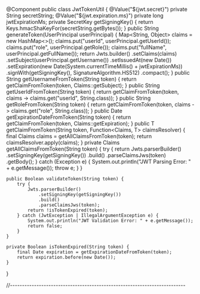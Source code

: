 @Component
public class JwtTokenUtil {
    @Value("${jwt.secret}")
    private String secretString;
    @Value("${jwt.expiration.ms}")
    private long jwtExpirationMs;
    private SecretKey getSigningKey() {
        return Keys.hmacShaKeyFor(secretString.getBytes());
    }
    public String generateToken(UserPrincipal userPrincipal) {
        Map<String, Object> claims = new HashMap<>();
        claims.put("userId", userPrincipal.getUserId());
        claims.put("role", userPrincipal.getRole());
        claims.put("fullName", userPrincipal.getFullName());
        return Jwts.builder()
                .setClaims(claims)
                .setSubject(userPrincipal.getUsername())
                .setIssuedAt(new Date())
                .setExpiration(new Date(System.currentTimeMillis() + jwtExpirationMs))
                .signWith(getSigningKey(), SignatureAlgorithm.HS512)
                .compact();
    }
    public String getUsernameFromToken(String token) {
        return getClaimFromToken(token, Claims::getSubject);
    }
    public String getUserIdFromToken(String token) {
        return getClaimFromToken(token, claims -> claims.get("userId", String.class));
    }
    public String getRoleFromToken(String token) {
        return getClaimFromToken(token, claims -> claims.get("role", String.class));
    }
    public Date getExpirationDateFromToken(String token) {
        return getClaimFromToken(token, Claims::getExpiration);
    }
    public <T> T getClaimFromToken(String token, Function<Claims, T> claimsResolver) {
        final Claims claims = getAllClaimsFromToken(token);
        return claimsResolver.apply(claims);
    }
    private Claims getAllClaimsFromToken(String token) {
        try {
            return Jwts.parserBuilder()
                    .setSigningKey(getSigningKey())
                    .build()
                    .parseClaimsJws(token)
                    .getBody();
        } catch (Exception e) {
            System.out.println("JWT Parsing Error: " + e.getMessage());
            throw e;
        }
    }

    public Boolean validateToken(String token) {
        try {
            Jwts.parserBuilder()
                .setSigningKey(getSigningKey())
                .build()
                .parseClaimsJws(token);
            return !isTokenExpired(token);
        } catch (JwtException | IllegalArgumentException e) {
            System.out.println("JWT Validation Error: " + e.getMessage());
            return false;
        }
    }

    private Boolean isTokenExpired(String token) {
        final Date expiration = getExpirationDateFromToken(token);
        return expiration.before(new Date());
    }
}

//-------------------------------------------------------------------------
